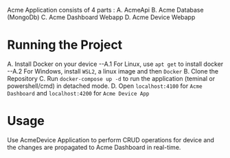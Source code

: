 Acme Application consists of 4 parts :
A. AcmeApi
B. Acme Database (MongoDb)
C. Acme Dashboard Webapp
D. Acme Device Webapp

# Running the Project

A. Install Docker on your device
--A.1 For Linux, use `apt get` to install docker
--A.2 For Windows, install `WSL2`, a linux image and then `Docker`
B. Clone the Repository
C. Run `docker-compose up -d` to run the application (teminal or powershell/cmd) in detached mode.
D. Open `localhost:4100` for `Acme Dashboard` and `localhost:4200` for `Acme Device App`

# Usage

Use AcmeDevice Application to perform CRUD operations for device and the changes are propagated to Acme Dashboard in real-time.
